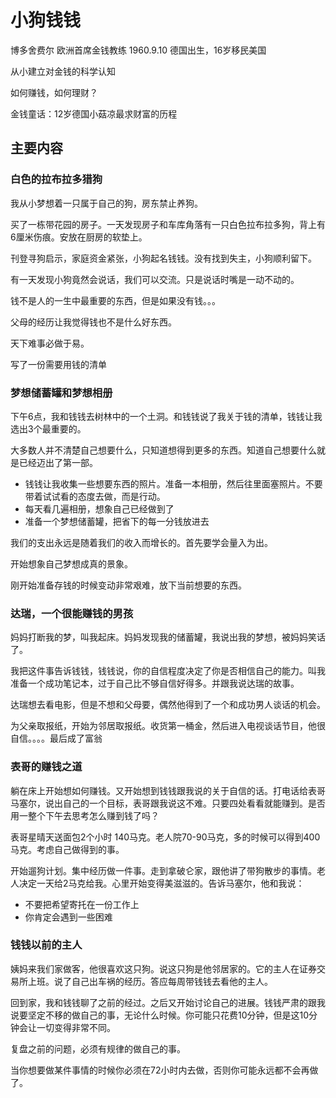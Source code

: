 # 小狗钱钱

博多舍费尔 欧洲首席金钱教练 1960.9.10 德国出生，16岁移民美国

从小建立对金钱的科学认知

如何赚钱，如何理财？

金钱童话：12岁德国小菇凉最求财富的历程

## 主要内容

### 白色的拉布拉多猎狗

我从小梦想着一只属于自己的狗，房东禁止养狗。

买了一栋带花园的房子。一天发现房子和车库角落有一只白色拉布拉多狗，背上有6厘米伤痕。安放在厨房的软垫上。

刊登寻狗启示，家庭资金紧张，小狗起名钱钱。没有找到失主，小狗顺利留下。

有一天发现小狗竟然会说话，我们可以交流。只是说话时嘴是一动不动的。

钱不是人的一生中最重要的东西，但是如果没有钱。。。

父母的经历让我觉得钱也不是什么好东西。

天下难事必做于易。

写了一份需要用钱的清单

### 梦想储蓄罐和梦想相册

下午6点，我和钱钱去树林中的一个土洞。和钱钱说了我关于钱的清单，钱钱让我选出3个最重要的。

大多数人并不清楚自己想要什么，只知道想得到更多的东西。知道自己想要什么就是已经迈出了第一部。

- 钱钱让我收集一些想要东西的照片。准备一本相册，然后往里面塞照片。不要带着试试看的态度去做，而是行动。
- 每天看几遍相册，想象自己已经做到了
- 准备一个梦想储蓄罐，把省下的每一分钱放进去

我们的支出永远是随着我们的收入而增长的。首先要学会量入为出。

开始想象自己梦想成真的景象。

刚开始准备存钱的时候变动非常艰难，放下当前想要的东西。

### 达瑞，一个很能赚钱的男孩

妈妈打断我的梦，叫我起床。妈妈发现我的储蓄罐，我说出我的梦想，被妈妈笑话了。

我把这件事告诉钱钱，钱钱说，你的自信程度决定了你是否相信自己的能力。叫我准备一个成功笔记本，过于自己比不够自信好得多。并跟我说达瑞的故事。

达瑞想去看电影，但是不想和父母要，偶然他得到了一个和成功男人谈话的机会。

为父亲取报纸，开始为邻居取报纸。收货第一桶金，然后进入电视谈话节目，他很自信。。。。最后成了富翁

### 表哥的赚钱之道

躺在床上开始想如何赚钱。又开始想到钱钱跟我说的关于自信的话。打电话给表哥马塞尔，说出自己的一个目标，表哥跟我说这不难。只要四处看看就能赚到。是否用一整个下午去思考怎么赚到钱了吗？

表哥星晴天送面包2个小时 140马克。老人院70-90马克，多的时候可以得到400马克。考虑自己做得到的事。

开始遛狗计划。集中经历做一件事。走到拿破仑家，跟他讲了带狗散步的事情。老人决定一天给2马克给我。心里开始变得美滋滋的。告诉马塞尔，他和我说：

- 不要把希望寄托在一份工作上
- 你肯定会遇到一些困难

### 钱钱以前的主人

姨妈来我们家做客，他很喜欢这只狗。说这只狗是他邻居家的。它的主人在证券交易所上班。说了自己出车祸的经历。答应每周带钱钱去看他的主人。

回到家，我和钱钱聊了之前的经过。之后又开始讨论自己的进展。钱钱严肃的跟我说要坚定不移的做自己的事，无论什么时候。你可能只花费10分钟，但是这10分钟会让一切变得非常不同。

复盘之前的问题，必须有规律的做自己的事。

当你想要做某件事情的时候你必须在72小时内去做，否则你可能永远都不会再做了。

